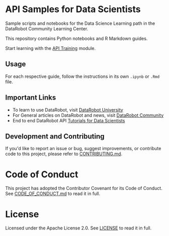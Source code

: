 # API Samples for Data Scientists

Sample scripts and notebooks for the Data Science Learning path in the DataRobot Community Learning Center.

This repository contains Python notebooks and R Markdown guides. 

Start learning with the [API Training](https://github.com/datarobot-community/examples-for-data-scientists/tree/master/API_Training) module.

## Usage

For each respective guide, follow the instructions in its own `.ipynb` or `.Rmd` file. 

## Important Links

- To learn to use DataRobot, visit [DataRobot University](https://university.datarobot.com/)
- For General articles on DataRobot and news, visit [DataRobot Community](https://community.datarobot.com/)
- End to end DataRobot API [Tutorials for Data Scientists](https://github.com/datarobot-community/tutorials-for-data-scientists)

## Development and Contributing

If you'd like to report an issue or bug, suggest improvements, or contribute code to this project, please refer to [CONTRIBUTING.md](CONTRIBUTING.md).


# Code of Conduct

This project has adopted the Contributor Covenant for its Code of Conduct. 
See [CODE_OF_CONDUCT.md](CODE_OF_CONDUCT.md) to read it in full.

# License

Licensed under the Apache License 2.0. 
See [LICENSE](LICENSE) to read it in full.


